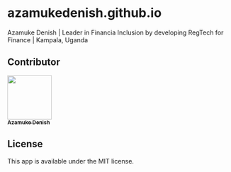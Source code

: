 # azamukedenish.github.io
Azamuke Denish | Leader in Financia Inclusion by developing RegTech for Finance | Kampala, Uganda


## Contributor


<!-- prettier-ignore-start -->
<!-- markdownlint-disable -->
<a href="https://www.linkedin.com/in/azamuke-denish-42b465145/"><img src="https://github.com/azamukedenish/azamukedenish.github.io/blob/master/assets/img/denish_profile.JPG" width="100px;" alt=""/><br /><sub><b>Azamuke Denish</b></sub></a>


<!-- markdownlint-enable -->
<!-- prettier-ignore-end -->


## License
This app is available under the MIT license. 


